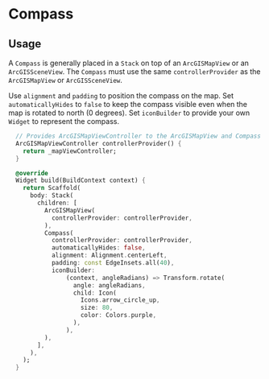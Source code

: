 # Compass

## Usage

A `Compass` is generally placed in a `Stack` on top of an `ArcGISMapView` or an `ArcGISSceneView`. The `Compass` must use the same `controllerProvider` as the `ArcGISMapView` or `ArcGISSceneView`.

Use `alignment` and `padding` to position the compass on the map. Set `automaticallyHides` to `false` to keep the compass visible even when the map is rotated to north (0 degrees). Set `iconBuilder` to provide your own `Widget` to represent the compass.

```dart
  // Provides ArcGISMapViewController to the ArcGISMapView and Compass
  ArcGISMapViewController controllerProvider() {
    return _mapViewController;
  }

  @override
  Widget build(BuildContext context) {
    return Scaffold(
      body: Stack(
        children: [
          ArcGISMapView(
            controllerProvider: controllerProvider,
          ),
          Compass(
            controllerProvider: controllerProvider,
            automaticallyHides: false,
            alignment: Alignment.centerLeft,
            padding: const EdgeInsets.all(40),
            iconBuilder:
                (context, angleRadians) => Transform.rotate(
                  angle: angleRadians,
                  child: Icon(
                    Icons.arrow_circle_up,
                    size: 80,
                    color: Colors.purple,
                  ),
                ),
          ),
        ],
      ),
    );
  }
```
